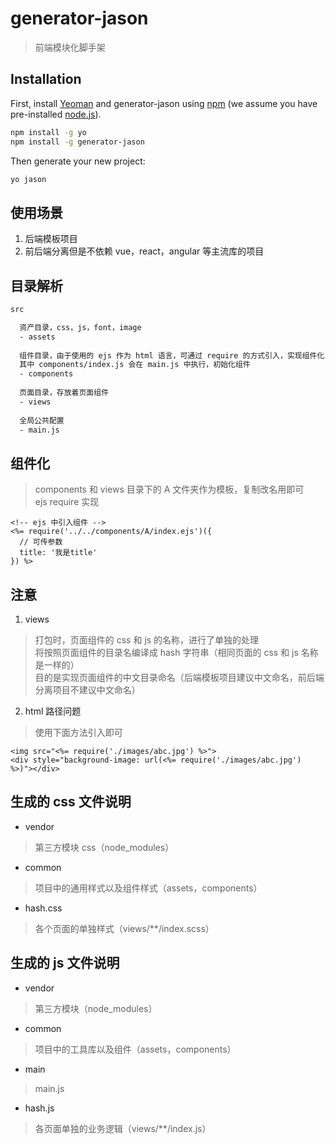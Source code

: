 # generator-jason
> 前端模块化脚手架

## Installation

First, install [Yeoman](http://yeoman.io) and generator-jason using [npm](https://www.npmjs.com/) (we assume you have pre-installed [node.js](https://nodejs.org/)).

```bash
npm install -g yo
npm install -g generator-jason
```

Then generate your new project:

```bash
yo jason
```

## 使用场景
1. 后端模板项目
2. 前后端分离但是不依赖 vue，react，angular 等主流库的项目

## 目录解析
```bash
src

  资产目录，css，js，font，image
  - assets
  
  组件目录，由于使用的 ejs 作为 html 语言，可通过 require 的方式引入，实现组件化
  其中 components/index.js 会在 main.js 中执行，初始化组件
  - components
  
  页面目录，存放着页面组件
  - views
  
  全局公共配置
  - main.js
```

## 组件化
> components 和 views 目录下的 A 文件夹作为模板，复制改名用即可 <br/>
> ejs require 实现

```ejs
<!-- ejs 中引入组件 -->
<%= require('../../components/A/index.ejs')({
  // 可传参数
  title: '我是title'
}) %>
```

## 注意

1. views
> 打包时，页面组件的 css 和 js 的名称，进行了单独的处理 <br/>
> 将按照页面组件的目录名编译成 hash 字符串（相同页面的 css 和 js 名称是一样的）<br/>
> 目的是实现页面组件的中文目录命名（后端模板项目建议中文命名，前后端分离项目不建议中文命名）

2. html 路径问题
> 使用下面方法引入即可

```ejs
<img src="<%= require('./images/abc.jpg') %>">
<div style="background-image: url(<%= require('./images/abc.jpg') %>)"></div>
```

## 生成的 css 文件说明

+ vendor
> 第三方模块 css（node_modules）

+ common
> 项目中的通用样式以及组件样式（assets，components）

+ hash.css
> 各个页面的单独样式（views/**/index.scss）

## 生成的 js 文件说明

+ vendor
> 第三方模块（node_modules）

+ common
> 项目中的工具库以及组件（assets，components）

+ main
> main.js

+ hash.js
> 各页面单独的业务逻辑（views/**/index.js）

